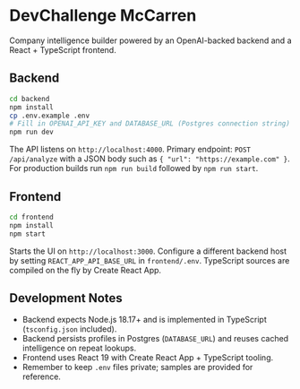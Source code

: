# DevChallenge McCarren

Company intelligence builder powered by an OpenAI-backed backend and a React + TypeScript frontend.

## Backend

```bash
cd backend
npm install
cp .env.example .env
# Fill in OPENAI_API_KEY and DATABASE_URL (Postgres connection string)
npm run dev
```

The API listens on `http://localhost:4000`. Primary endpoint: `POST /api/analyze` with a JSON body such as `{ "url": "https://example.com" }`. For production builds run `npm run build` followed by `npm run start`.

## Frontend

```bash
cd frontend
npm install
npm start
```

Starts the UI on `http://localhost:3000`. Configure a different backend host by setting `REACT_APP_API_BASE_URL` in `frontend/.env`. TypeScript sources are compiled on the fly by Create React App.

## Development Notes

- Backend expects Node.js 18.17+ and is implemented in TypeScript (`tsconfig.json` included).
- Backend persists profiles in Postgres (`DATABASE_URL`) and reuses cached intelligence on repeat lookups.
- Frontend uses React 19 with Create React App + TypeScript tooling.
- Remember to keep `.env` files private; samples are provided for reference.
